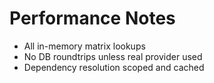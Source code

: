 # Performance Notes

- All in-memory matrix lookups
- No DB roundtrips unless real provider used
- Dependency resolution scoped and cached
